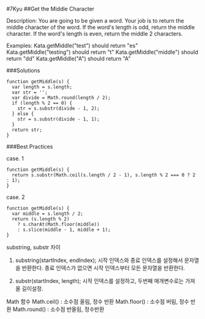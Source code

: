 #7Kyu
##Get the Middle Character

Description:
You are going to be given a word. Your job is to return the middle character of the word. If the word's length is odd, return the middle character. If the word's length is even, return the middle 2 characters.

Examples:
Kata.getMiddle("test") should return "es"
Kata.getMiddle("testing") should return "t"
Kata.getMiddle("middle") should return "dd"
Kata.getMiddle("A") should return "A"


###Solutions

```{.javascript}
function getMiddle(s) {
  var length = s.length;
  var str = '';
  var divide = Math.round(length / 2);
  if (length % 2 == 0) {
    str = s.substr(divide - 1, 2);
  } else {
    str = s.substr(divide - 1, 1);
  }
  return str;
}
```

###Best Practices

case. 1
```{.javascript}
function getMiddle(s) {
  return s.substr(Math.ceil(s.length / 2 - 1), s.length % 2 === 0 ? 2 : 1);
}
```

case. 2
```{.javascript}
function getMiddle(s) {
  var middle = s.length / 2;
  return (s.length % 2)
    ? s.charAt(Math.floor(middle))
    : s.slice(middle - 1, middle + 1);
}
```


substring, substr 차이

1) substring(startIndex, endIndex); 
시작 인덱스와 종료 인덱스를 설정해서 문자열을 반환한다.
종료 인덱스가 없으면 시작 인덱스부터 모든 문자열을 반환한다.

2) substr(startIndex, length);
시작 인덱스를 설정하고, 두번째 매개변수로는 가져올 길이설정.

Math 함수
Math.ceil() : 소수점 올림, 정수 반환
Math.floor() : 소수점 버림, 정수 반환
Math.round() : 소수점 반올림, 정수반환  
